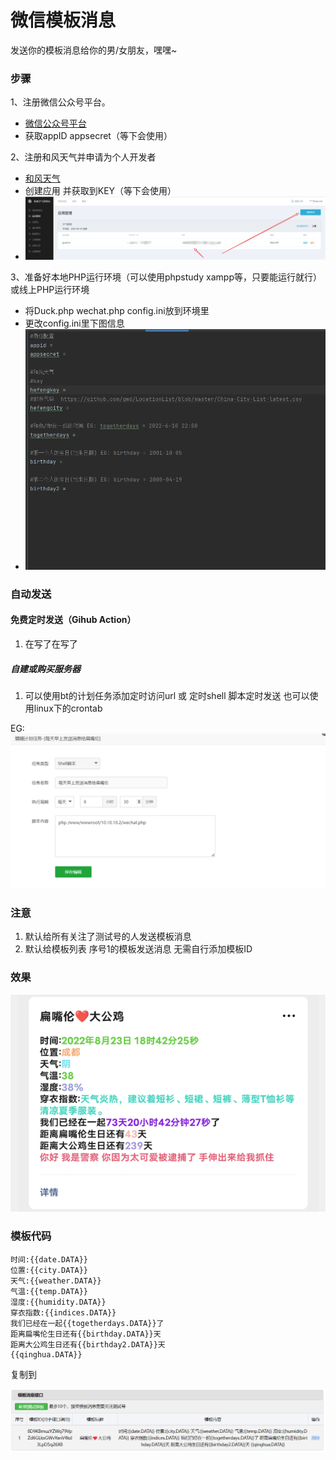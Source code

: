 # 微信模板消息

发送你的模板消息给你的男/女朋友，嘿嘿~

### 步骤

1、注册微信公众号平台。

- [微信公众号平台](https://mp.weixin.qq.com/debug/cgi-bin/sandboxinfo?action=showinfo&t=sandbox/index)
- 获取appID appsecret（等下会使用）

2、注册和风天气并申请为个人开发者

- [和风天气](https://console.qweather.com/#/apps)
- 创建应用 并获取到KEY（等下会使用）
- ![image-20220823185853186](assets/image-20220823185853186.png)

3、准备好本地PHP运行环境（可以使用phpstudy xampp等，只要能运行就行）或线上PHP运行环境

- 将Duck.php wechat.php config.ini放到环境里
- 更改config.ini里下图信息
- ![image-20220824091806716](assets/image-20220824091806716.png)

### 自动发送

#### 免费定时发送（Gihub Action）

1. 在写了在写了



##### 自建或购买服务器

1. 可以使用bt的计划任务添加定时访问url 或 定时shell 脚本定时发送 也可以使用linux下的crontab

EG:![image-20220823191217969](assets/image-20220823191217969.png)







### 注意

1. 默认给所有关注了测试号的人发送模板消息
2. 默认给模板列表 序号1的模板发送消息 无需自行添加模板ID

### 效果

![demo](assets/demo.png)

### 模板代码

```
时间:{{date.DATA}}
位置:{{city.DATA}}
天气:{{weather.DATA}}
气温:{{temp.DATA}}
湿度:{{humidity.DATA}}
穿衣指数:{{indices.DATA}}
我们已经在一起{{togetherdays.DATA}}了
距离扁嘴伦生日还有{{birthday.DATA}}天
距离大公鸡生日还有{{birthday2.DATA}}天
{{qinghua.DATA}}
```

复制到

![image-20220823190926225](assets/image-20220823190926225.png)